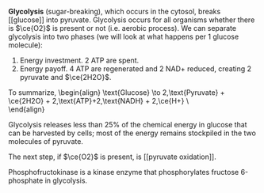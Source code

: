 **Glycolysis** (sugar-breaking), which occurs in the cytosol, breaks [[glucose]] into pyruvate. Glycolysis occurs for all organisms whether there is $\ce{O2}$ is present or not (i.e. aerobic process). We can separate glycolysis into two phases (we will look at what happens per 1 glucose molecule):

1. Energy investment. 2 ATP are spent.
2. Energy payoff. 4 ATP are regenerated and 2 NAD+ reduced, creating 2 pyruvate and $\ce{2H2O}$.

To summarize,
\begin{align}
\text{Glucose} \to 2\,\text{Pyruvate} + \ce{2H2O} + 2\,\text{ATP}+2\,\text{NADH} + 2\,\ce{H+} \\\
\end{align}

Glycolysis releases less than 25% of the chemical energy in glucose that can be harvested by cells; most of the energy remains stockpiled in the two molecules of pyruvate.

The next step, if $\ce{O2}$ is present, is [[pyruvate oxidation]].

Phosphofructokinase is a kinase enzyme that phosphorylates fructose 6-phosphate in glycolysis.
